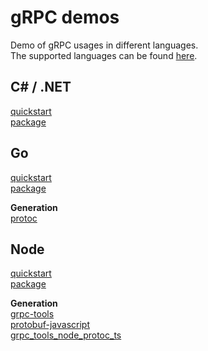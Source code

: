 # gRPC demos

Demo of gRPC usages in different languages.  
The supported languages can be found [here](https://grpc.io/docs/languages/).

## C# / .NET

[quickstart](https://grpc.io/docs/languages/go/quickstart/)  
[package](https://learn.microsoft.com/en-us/aspnet/core/grpc/?view=aspnetcore-8.0)

## Go

[quickstart](https://grpc.io/docs/languages/go/quickstart/)  
[package](https://pkg.go.dev/google.golang.org/grpc)

**Generation**  
[protoc](https://grpc.io/docs/protoc-installation/)

## Node

[quickstart](https://grpc.io/docs/languages/node/quickstart/)  
[package](https://github.com/grpc/grpc-node)

**Generation**  
[grpc-tools](https://github.com/grpc/grpc-node/tree/master/packages/grpc-tools)  
[protobuf-javascript](https://github.com/protocolbuffers/protobuf-javascript/blob/main/docs/index.md)  
[grpc_tools_node_protoc_ts](https://github.com/agreatfool/grpc_tools_node_protoc_ts)
